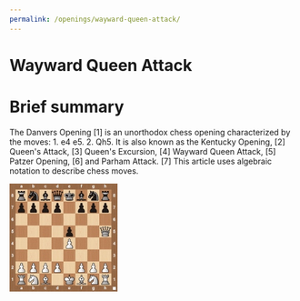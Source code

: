 ```yaml
---
permalink: /openings/wayward-queen-attack/
---
```

Wayward Queen Attack
====================

# Brief summary


The Danvers Opening [1] is an unorthodox chess opening characterized by the moves: 1. e4 e5. 2. Qh5. It is also known as the Kentucky Opening, [2] Queen's Attack, [3] Queen's Excursion, [4] Wayward Queen Attack, [5] Patzer Opening, [6] and Parham Attack. [7] This article uses algebraic notation to describe chess moves.

<img src="/img/Wayward Queen Attack.jpg"/>
